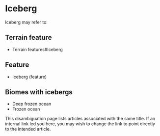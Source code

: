 # Iceberg
Iceberg may refer to:

## Terrain feature
- Terrain features#Iceberg

## Feature
- Iceberg (feature)

## Biomes with icebergs
- Deep frozen ocean
- Frozen ocean

 This disambiguation page lists articles associated with the same title. If an internal link led you here, you may wish to change the link to point directly to the intended article.

